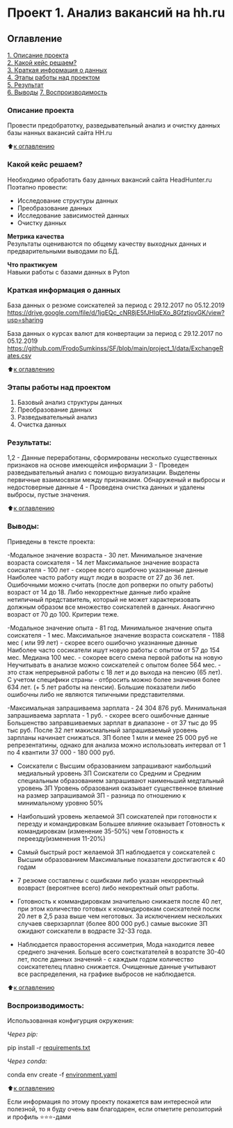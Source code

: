 # Проект 1. Анализ вакансий на hh.ru

## Оглавление  
[1. Описание проекта](https://github.com/FrodoSumkinss/SF/blob/main/project_1/README.md#Описание-проекта)  
[2. Какой кейс решаем?](https://github.com/FrodoSumkinss/SF/blob/main/project_1/README.md#Какой-кейс-решаем)  
[3. Краткая информация о данных](https://github.com/FrodoSumkinss/SF/blob/main/project_1/README.md#Краткая-информация-о-данных)  
[4. Этапы работы над проектом](https://github.com/FrodoSumkinss/SF/blob/main/project_1/README.md#Этапы-работы-над-проектом)  
[5. Результат](https://github.com/FrodoSumkinss/SF/blob/main/project_1/README.md#Результат)    
[6. Выводы](https://github.com/FrodoSumkinss/SF/blob/main/project_1/README.md#Выводы)
[7. Воспроизводимость](https://github.com/FrodoSumkinss/SF/blob/main/project_1/README.md#Воспроизводимость)

### Описание проекта    
Провести предобратотку, разведывательный анализ и очистку данных базы нанных вакансий сайта HH.ru

:arrow_up:[к оглавлению](https://github.com/FrodoSumkinss/SF/blob/main/project_1/README.md#Оглавление)


### Какой кейс решаем?    
Необходимо обработать базу данных вакансий сайта HeadHunter.ru 
Поэтапно провести: 
 - Исследование структуры данных
 - Преобразование данных
 - Исследование зависимостей данных
 - Очистку данных


**Метрика качества**     
Результаты оцениваются по общему качеству выходных данных и предварительными выводами по БД.

**Что практикуем**     
Навыки работы с базами данных в Pyton


### Краткая информация о данных
База данных о резюме соискателей  за период  с 29.12.2017 по 05.12.2019
 https://drive.google.com/file/d/1jqEQc_cNR8jE5fJHIqEXo_8GfztjovGK/view?usp=sharing

База данных о курсах валют для конвертации за период  с 29.12.2017 по 05.12.2019
https://github.com/FrodoSumkinss/SF/blob/main/project_1/data/ExchangeRates.csv

:arrow_up:[к оглавлению](https://github.com/FrodoSumkinss/SF/blob/main/project_1/README.md#Оглавление)


### Этапы работы над проектом  
1) Базовый анализ структуры данных
2) Преобразование данных
3) Разведывательный анализ
4) Очистка данных

### Результаты:  

1,2 - Данные переработаны, сформированы несколько существенных признаков на основе имеющейся информации
3 -  Проведен разведывательный анализ с помощью визуализации. Выделены первичные взаимосвязи между признаками.
Обнаруженый и выбросы и недостоверные данные
4 - Проведена очистка данных и удалены выбросы, пустые значения.

:arrow_up:[к оглавлению](https://github.com/FrodoSumkinss/SF/blob/main/project_1/README.md#Оглавление)

### Выводы:  
Приведены в тексте проекта:

-Модальное значение возраста  - 30 лет.
Минимальное значение возраста соискателя - 14 лет
Максимальное значение возраста соискателя - 100 лет - скорее всего ошибочно указнанные данные
Наиболее часто работу ищут люди в возрасте от  27 до 36 лет.
Ошибочными можно считать (после доп ропверки по опыту работы) возраст от 14 до 18. Либо некорректные данные либо крайне нетипичный представитель, который не может характеризовать должным образом все множество соискателей в данных.
Анаогично возраст от 70 до 100. Критерии теже.

-Модальное значение опыта  - 81 год.
Минимальное значение опыта соискателя - 1 мес. 
Максимальное значение возраста соискателя - 1188 мес ( или 99 лет) - скорее всего ошибочно указнанные данные
Наиболее часто сосикатели ишут новую работы с опытом от 57 до 154 мес.
Медиана 100 мес. -  сокорее всего смена первой работы на новую
Неучитывать в анализе можно соискателей с опытом более 564 мес. - это стаж непрерывной работы с 18 лет и до выхода на пенсию (65 лет). С учетом специфики страны -  отбросить можно более значения более 634 лет. (+ 5 лет работы на пенсии). Большие показатели либо ошибочны либо не являются типичными представителями.  

-Максимальная запрашиваема зарплата - 24 304 876 руб.
Минимальная запрашиваема зарплата - 1 руб. - скорее всего ошибочные данные
Большенство заправшиваемых зарплат в диапазоне - от 37 тыс до 95 тыс руб.
После 32 лет макисмальный запрашиваемый уровень зарпланы начинает снижаться.
ЗП более 1 млн и менее 25 000 руб не репрезентатины, однако для анализа можно использовать интервал от 1 по 4 квантили 37 000 - 180 000 руб.

- Соискатели с Высшим образованием запрашивают наибольший медиальный уровень ЗП
Соискатели со Средним и Средним специальным образованием запрашивают наименьший медтальный уровень ЗП
Уровень образования оказывает существенное влияние на размер запрашивамой ЗП - разница по отношению к минимальному уровню 50%

- Наибольший уровень желаемой ЗП соискателей при готовности к перезду и командировкам
Большее влияние оказывает Готовность к командировкам (изменение 35-50%) чем Готовность к переезду(изменения 11-20%)

- Самый быстрый рост желаемой ЗП наблюдается у соискателей с Высшим образованием
Максимальные показатели достигаются  к 40 годам

- 7 резюме составлены с ошибками либо указан некорректный возвраст (вероятнее всего) либо некоректный опыт работы. 

- Готовность к коммандировкам значительно снижаетя после 40 лет, при этом количество готовых к командировкам соискателей послк 20 лет в 2,5 раза выше чем неготовых.
За исключением нескольких случаев сверхзарплат (более 800 000 руб.) самые высокие ЗП ожидают соискатели в водрасте 32-33 года.

- Наблюдается правосторення ассиметрия, Мода находится левее среднего значения.
Больше всего соисткатателей в возратсте 30-40 лет, после данных значений - с каждым годом количество соискатетелец плавно снижается.
Очищенные данные учитывают все распределения, на графике выбросов не наблюдается. 

:arrow_up:[к оглавлению](https://github.com/FrodoSumkinss/SF/blob/main/project_0/README.md#Оглавление)

### Воспроизводимость:  
Использованная конфигурция окружения:

 *Через pip:*

pip install -r [requirements.txt](https://github.com/FrodoSumkinss/SF/blob/main/project_1/requirements.txt)

 *Через conda:*

conda env create -f [environment.yaml](https://github.com/FrodoSumkinss/SF/blob/main/project_1/environment.yaml)

:arrow_up:[к оглавлению](https://github.com/FrodoSumkinss/SF/blob/main/project_1/README.md#Оглавление)


Если информация по этому проекту покажется вам интересной или полезной, то я буду очень вам благодарен, если отметите репозиторий и профиль ⭐️⭐️⭐️-дами
